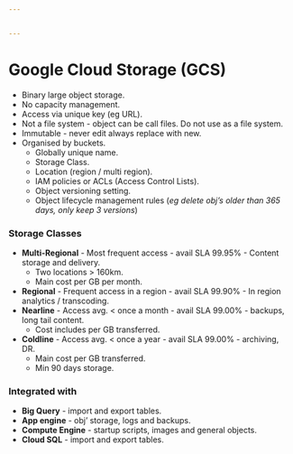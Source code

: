 ```yaml
---


---
```


<h1 id="google-cloud-storage-gcs">Google Cloud Storage (GCS)</h1>
<ul>
<li>Binary large object storage.</li>
<li>No capacity management.</li>
<li>Access via unique key (eg URL).</li>
<li>Not a file system - object can be call files.   Do not use as a file system.</li>
<li>Immutable - never edit always replace with new.</li>
<li>Organised by buckets.
<ul>
<li>Globally unique name.</li>
<li>Storage Class.</li>
<li>Location (region / multi region).</li>
<li>IAM policies or ACLs (Access Control Lists).</li>
<li>Object versioning setting.</li>
<li>Object lifecycle management rules (<em>eg delete obj’s older than 365 days, only keep 3 versions</em>)</li>
</ul>
</li>
</ul>
<h3 id="storage-classes">Storage Classes</h3>
<ul>
<li><strong>Multi-Regional</strong> - Most frequent access - avail SLA 99.95% - Content storage and delivery.
<ul>
<li>Two locations &gt; 160km.</li>
<li>Main cost per GB per month.</li>
</ul>
</li>
<li><strong>Regional</strong> - Frequent access in a region - avail SLA 99.90% - In region analytics / transcoding.</li>
<li><strong>Nearline</strong> - Access avg. &lt; once a month - avail SLA 99.00% - backups, long tail content.
<ul>
<li>Cost includes per GB transferred.</li>
</ul>
</li>
<li><strong>Coldline</strong> - Access avg. &lt; once a year - avail SLA 99.00% - archiving, DR.
<ul>
<li>Main cost per GB transferred.</li>
<li>Min 90 days storage.</li>
</ul>
</li>
</ul>
<h3 id="integrated-with">Integrated with</h3>
<ul>
<li><strong>Big Query</strong> - import and export tables.</li>
<li><strong>App engine</strong> - obj’ storage, logs and backups.</li>
<li><strong>Compute Engine</strong> - startup scripts, images and general objects.</li>
<li><strong>Cloud SQL</strong> - import and export tables.</li>
</ul>

